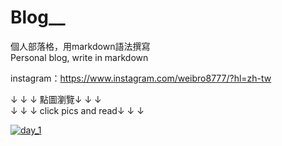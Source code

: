 # Blog__   
   
個人部落格，用markdown語法撰寫   
Personal blog, write in markdown   
    
instagram：https://www.instagram.com/weibro8777/?hl=zh-tw
   
↓ ↓ ↓ 點圖瀏覽↓ ↓ ↓    
↓ ↓ ↓ click pics and read↓ ↓ ↓

[![day_1](https://github.com/weiweibro87777/Blog__/raw/master/blog__pic/day_1.png)](https://github.com/weiweibro87777/Blog__/blob/master/%E5%88%9D%E6%AC%A1%E7%99%BC%E8%A1%A8%EF%BC%8C%E8%AB%8B%E5%A4%9A%E6%8C%87%E6%95%99%EF%BC%81_Day1.md)
